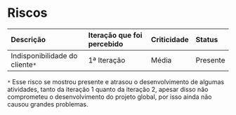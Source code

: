 # Riscos #

| **Descrição** | **Iteração que foi percebido** | **Criticidade** | **Status** |
|:----------------|:---------------------------------|:----------------|:-----------|
| Indisponibilidade do cliente`*` | 1ª Iteração | Média | Presente|


`*` Esse risco se mostrou presente e atrasou o desenvolvimento de algumas atividades, tanto da iteração 1 quanto da iteração 2, apesar disso não comprometeu o desenvolvimento do projeto global, por isso ainda não causou grandes problemas.